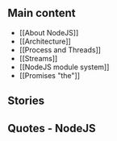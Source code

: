 ## Main content
- [[About NodeJS]]
- [[Architecture]]
- [[Process and Threads]]
- [[Streams]]
- [[NodeJS module system]]
- [[Promises "the"]]

## Stories

## Quotes - NodeJS

